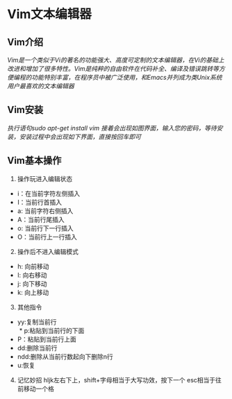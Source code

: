 # Vim文本编辑器
## Vim介绍
*Vim是一个类似于Vi的著名的功能强大、高度可定制的文本编辑器，在Vi的基础上改进和增加了很多特性。Vim是纯粹的自由软件在代码补全、编译及错误跳转等方便编程的功能特别丰富，在程序员中被广泛使用，和Emacs并列成为类Unix系统用户最喜欢的文本编辑器*
## Vim安装
*执行语句sudo apt-get install vim*
*接着会出现如图界面，输入您的密码，等待安装，安装过程中会出现如下界面，直接按回车即可*
## Vim基本操作
1. 操作玩进入编辑状态                
 * i：在当前字符左侧插入                   
 * I：当前行首插入               
 * a: 当前字符右侧插入               
  * A：当前行尾插入              
  * o: 当前行下一行插入                     
   * O：当前行上一行插入 
   
2. 操作后不进入编辑模式           
* h: 向前移动                
* l: 向右移动                   
 * j: 向下移动                       
 * k: 向上移动 
 
3. 其他指令                  
* yy:复制当前行                 
 * p:粘贴到当前行的下面                   
 * P：粘贴到当前行上面                   
 * dd:删除当前行                
 * ndd:删除从当前行数起向下删除n行                  
 * u:恢复                       
 
4. 记忆妙招
hljk左右下上，shift+字母相当于大写功效，按下一个 esc相当于往前移动一个格     


    
